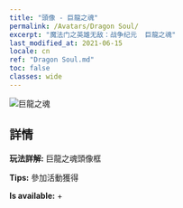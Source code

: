 ```yaml
---
title: "頭像 - 巨龍之魂"
permalink: /Avatars/Dragon Soul/
excerpt: "魔法门之英雄无敌：战争纪元  巨龍之魂"
last_modified_at: 2021-06-15
locale: cn
ref: "Dragon Soul.md"
toc: false
classes: wide
---
```

 ![巨龍之魂](/images/a/avatarFrame_52.png)

## 詳情

 **玩法詳解:** 巨龍之魂頭像框 

 **Tips:** 參加活動獲得 

 **Is available:**  + 

